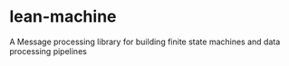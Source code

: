 # lean-machine
A Message processing library for building finite state machines and data processing pipelines
